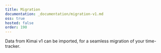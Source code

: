 ```yaml
---
title: Migration
documentation: _documentation/migration-v1.md
oss: true
hosted: false
order: 190
---
```


Data from Kimai v1 can be imported, for a seamless migration of your time-tracker.